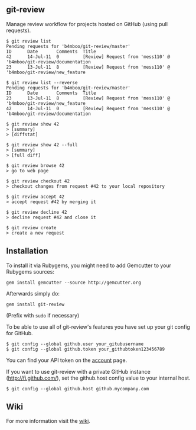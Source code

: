 git-review
----------

Manage review workflow for projects hosted on GitHub (using pull requests).

    $ git review list
    Pending requests for 'b4mboo/git-review/master'
    ID      Date       Comments  Title
    42      14-Jul-11  0         [Review] Request from 'mess110' @ 'b4mboo/git-review/documentation
    23      13-Jul-11  8         [Review] Request from 'mess110' @ 'b4mboo/git-review/new_feature

    $ git review list --reverse
    Pending requests for 'b4mboo/git-review/master'
    ID      Date       Comments  Title
    23      13-Jul-11  8         [Review] Request from 'mess110' @ 'b4mboo/git-review/new_feature
    42      14-Jul-11  0         [Review] Request from 'mess110' @ 'b4mboo/git-review/documentation

    $ git review show 42
    > [summary]
    > [diffstat]

    $ git review show 42 --full
    > [summary]
    > [full diff]

    $ git review browse 42
    > go to web page

    $ git review checkout 42
    > checkout changes from request #42 to your local repository

    $ git review accept 42
    > accept request #42 by merging it

    $ git review decline 42
    > decline request #42 and close it

    $ git review create
    > create a new request


Installation
------------

To install it via Rubygems, you might need to add Gemcutter to your Rubygems sources:

    gem install gemcutter --source http://gemcutter.org

Afterwards simply do:

    gem install git-review

(Prefix with `sudo` if necessary)

To be able to use all of git-review's features you have set up your git config for GitHub.

    $ git config --global github.user your_gitubusername
    $ git config --global github.token your_githubtoken123456789

You can find your API token on the [account](https://github.com/account) page.

If you want to use git-review with a private GitHub instance (http://fi.github.com/), set the github.host config value to your internal host.

    $ git config --global github.host github.mycompany.com


Wiki
----

For more information visit the [wiki](https://github.com/b4mboo/git-review/wiki).
